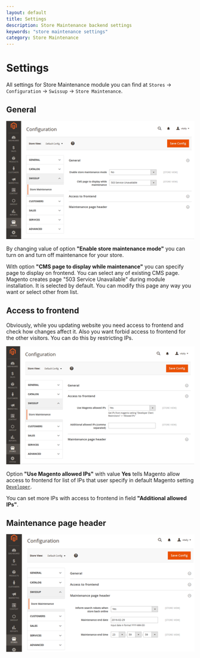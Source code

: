```yaml
---
layout: default
title: Settings
description: Store Maintenance backend settings
keywords: "store maintenance settings"
category: Store Maintenance
---
```


# Settings

All settings for Store Maintenance module you can find at `Stores` ->
`Configuration` -> `Swissup` -> `Store Maintenance`.

## General

![Store maintenance settings](/images/store-maintenance/settings.png)

By changing value of option **"Enable store maintenance mode"** you can turn on and
turn off maintenance for your store.

With option **"CMS page to display while maintenance"** you can specify page to
display on frontend. You can select any of existing CMS page. Magento creates
page "503 Service Unavailable" during module installation. It is selected by
default. You can modify this page any way you want or select other from list.

## Access to frontend

Obviously, while you updating website you need access to frontend and check how
changes affect it. Also you want forbid access to frontend for the other
visitors. You can do this by restricting IPs.

![Store maintenance. Frontend access settings](/images/store-maintenance/settings-frontend-access.png)

Option **"Use Magento allowed IPs"** with value **Yes** tells Magento allow
access to frontend for list of IPs that user specify in default Magento setting
[`Developer`](http://docs.magento.com/m2/ce/user_guide/configuration/advanced/developer.html).

You can set more IPs with access to frontend in field **"Additional allowed
IPs"**.

## Maintenance page header

![Store maintenance. Response header](/images/store-maintenance/settings-header.png)